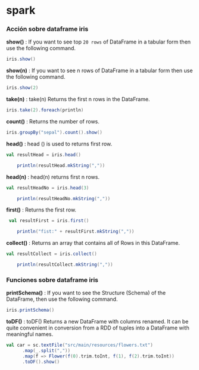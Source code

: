 # spark

### Acción sobre dataframe iris

**show()** : If you want to see top `20 rows` of DataFrame in a tabular form then use the following command.
```scala
iris.show()
```
**show(n)** : If you want to see n rows of DataFrame in a tabular form then use the following command.
```scala
iris.show(2)
```
**take(n)** : take(n) Returns the first n rows in the DataFrame.
```scala
iris.take(2).foreach(println)
```
**count()** : Returns the number of rows.
```scala
iris.groupBy("sepal").count().show()
```
**head()** : head () is used to returns first row.
```scala
val resultHead = iris.head()

    println(resultHead.mkString(","))
```
**head(n)** : head(n) returns first n rows.
```scala
val resultHeadNo = iris.head(3)

    println(resultHeadNo.mkString(","))
```
**first()** : Returns the first row.
```scala
 val resultFirst = iris.first()

    println("fist:" + resultFirst.mkString(","))
```
**collect()** : Returns an array that contains all of Rows in this DataFrame.
```scala
val resultCollect = iris.collect()

    println(resultCollect.mkString(","))
```

### Funciones sobre dataframe iris

**printSchema()** : If you want to see the Structure (Schema) of the DataFrame, then use the following command.
```scala
iris.printSchema()
```
**toDF()** : toDF() Returns a new DataFrame with columns renamed. It can be quite convenient in conversion from a RDD of tuples into a DataFrame with meaningful names.
```scala
val car = sc.textFile("src/main/resources/flowers.txt")
      .map(_.split(","))
      .map(f => Flower(f(0).trim.toInt, f(1), f(2).trim.toInt))
      .toDF().show()
```
